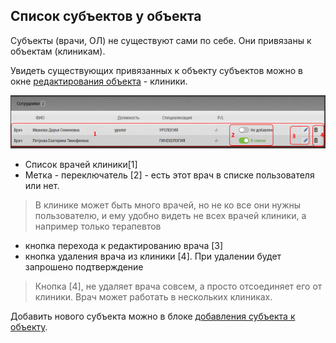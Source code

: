 ## Список субъектов у объекта

Субъекты (врачи, ОЛ) не существуют сами по себе.
Они привязаны к объектам (клиникам).

Увидеть существующих привязанных к объекту субъектов можно в окне [редактирования объекта](database-object-edit.md) - клиники.

![](../images/database-object-subjects.png)

- Список врачей клиники[1]
- Метка - переключатель [2] - есть этот врач в списке пользователя или нет.

> В клинике может быть много врачей, но не ко все они нужны пользователю, и ему удобно видеть не всех врачей клиники, а например только терапевтов

- кнопка перехода к редактированию врача [3]
- кнопка удаления врача из клиники [4]. При удалении будет запрошено подтверждение

> Кнопка [4], не удаляет врача совсем, а просто отсоединяет его от клиники. 
> Врач может работать в нескольких клиниках.

Добавить нового субъекта можно в блоке [добавления субъекта к объекту](database-object-add-subject.md).
